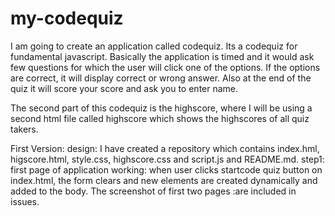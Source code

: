 # my-codequiz
I am going to create an application called codequiz. Its a codequiz for fundamental javascript. Basically the application is timed and it would ask few questions for which the user will click one of the options. If the options are correct, it will display correct or wrong answer. Also at the end of the quiz it will score your score and ask you to enter name. 

The second part of this codequiz is the highscore, where I will be using a second html file called highscore which shows the highscores of all quiz takers. 

First Version: 
design: I have created a repository which contains index.hml, higscore.html, style.css, highscore.css and script.js and README.md.
step1: first page of application working: when user clicks startcode quiz button on index.html, the form clears and new elements are created dynamically and added to the body. The screenshot of first two pages :are included in issues.
